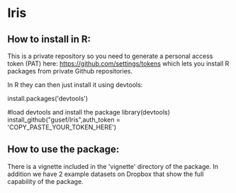 # Iris


## How to install in R:

This is a private repository so you need to generate a personal access token (PAT) here: https://github.com/settings/tokens which lets you install R packages from private Github repositories.

In R they can then just install it using devtools:


install.packages('devtools')
 
#load devtools and install the package
library(devtools)
install_github("gusef/Iris",auth_token = 'COPY_PASTE_YOUR_TOKEN_HERE')



## How to use the package:
There is a vignette included in the 'vignette' directory of the package. In addition we have 2 example datasets on Dropbox that show the full capability of the package. 